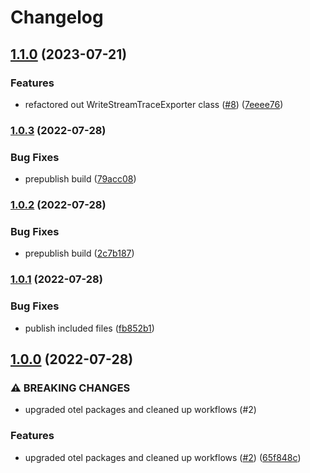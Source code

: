# Changelog

## [1.1.0](https://www.github.com/inception-health/opentelemetry-exporter-trace-otlp-file/compare/v1.0.3...v1.1.0) (2023-07-21)


### Features

* refactored out WriteStreamTraceExporter class ([#8](https://www.github.com/inception-health/opentelemetry-exporter-trace-otlp-file/issues/8)) ([7eeee76](https://www.github.com/inception-health/opentelemetry-exporter-trace-otlp-file/commit/7eeee767c0c70003393084e8306e24d264a0fe84))

### [1.0.3](https://www.github.com/inception-health/opentelemetry-exporter-trace-otlp-file/compare/v1.0.2...v1.0.3) (2022-07-28)


### Bug Fixes

* prepublish build ([79acc08](https://www.github.com/inception-health/opentelemetry-exporter-trace-otlp-file/commit/79acc081866276635f07d7b2b5f9efd2898c8e58))

### [1.0.2](https://www.github.com/inception-health/opentelemetry-exporter-trace-otlp-file/compare/v1.0.1...v1.0.2) (2022-07-28)


### Bug Fixes

* prepublish build ([2c7b187](https://www.github.com/inception-health/opentelemetry-exporter-trace-otlp-file/commit/2c7b187b5d6270c2f3f99195916e069a3655cf33))

### [1.0.1](https://www.github.com/inception-health/opentelemetry-exporter-trace-otlp-file/compare/v1.0.0...v1.0.1) (2022-07-28)


### Bug Fixes

* publish included files ([fb852b1](https://www.github.com/inception-health/opentelemetry-exporter-trace-otlp-file/commit/fb852b19b135554c266521e490b1cdd0dc4cef35))

## [1.0.0](https://www.github.com/inception-health/opentelemetry-exporter-trace-otlp-file/compare/v0.1.1...v1.0.0) (2022-07-28)


### ⚠ BREAKING CHANGES

* upgraded otel packages and cleaned up workflows (#2)

### Features

* upgraded otel packages and cleaned up workflows ([#2](https://www.github.com/inception-health/opentelemetry-exporter-trace-otlp-file/issues/2)) ([65f848c](https://www.github.com/inception-health/opentelemetry-exporter-trace-otlp-file/commit/65f848cdfff0088ff00cac5beff501a4735a5ed0))
